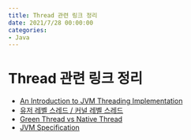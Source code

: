 ```yaml
---
title: Thread 관련 링크 정리
date: 2021/7/28 00:00:00
categories:
- Java
---
```


# Thread 관련 링크 정리

- [An Introduction to JVM Threading Implementation](https://www.developer.com/design/an-introduction-to-jvm-threading-implementation/)
- [유저 레벨 스레드 / 커널 레벨 스레드](https://genesis8.tistory.com/242)
- [Green Thread vs Native Thread](https://perfectacle.github.io/2019/03/10/green-thread-vs-native-thread/)
- [JVM Specification](https://docs.oracle.com/javase/specs/index.html)